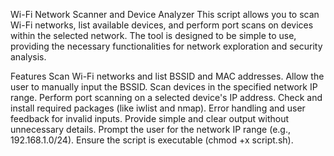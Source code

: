Wi-Fi Network Scanner and Device Analyzer
This script allows you to scan Wi-Fi networks, list available devices, and perform port scans on devices within the selected network. The tool is designed to be simple to use, providing the necessary functionalities for network exploration and security analysis.

Features
Scan Wi-Fi networks and list BSSID and MAC addresses.
Allow the user to manually input the BSSID.
Scan devices in the specified network IP range.
Perform port scanning on a selected device's IP address.
Check and install required packages (like iwlist and nmap).
Error handling and user feedback for invalid inputs.
Provide simple and clear output without unnecessary details.
Prompt the user for the network IP range (e.g., 192.168.1.0/24).
Ensure the script is executable (chmod +x script.sh).